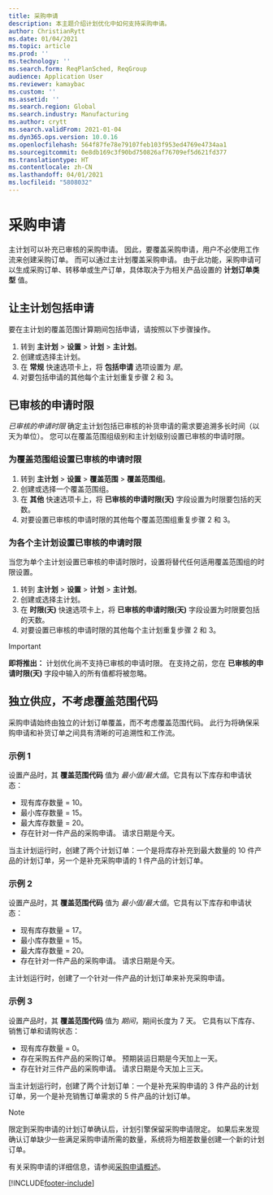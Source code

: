 ```yaml
---
title: 采购申请
description: 本主题介绍计划优化中如何支持采购申请。
author: ChristianRytt
ms.date: 01/04/2021
ms.topic: article
ms.prod: ''
ms.technology: ''
ms.search.form: ReqPlanSched, ReqGroup
audience: Application User
ms.reviewer: kamaybac
ms.custom: ''
ms.assetid: ''
ms.search.region: Global
ms.search.industry: Manufacturing
ms.author: crytt
ms.search.validFrom: 2021-01-04
ms.dyn365.ops.version: 10.0.16
ms.openlocfilehash: 564f87fe78e79107feb103f953ed4769e4734aa1
ms.sourcegitcommit: 0e8db169c3f90bd750826af76709ef5d621fd377
ms.translationtype: HT
ms.contentlocale: zh-CN
ms.lasthandoff: 04/01/2021
ms.locfileid: "5808032"
---
```

# <a name="purchase-requisitions"></a>采购申请

主计划可以补充已审核的采购申请。 因此，要覆盖采购申请，用户不必使用工作流来创建采购订单。 而可以通过主计划覆盖采购申请。 由于此功能，采购申请可以生成采购订单、转移单或生产订单，具体取决于为相关产品设置的 **计划订单类型** 值。

## <a name="enable-master-plans-to-include-requisitions"></a>让主计划包括申请

要在主计划的覆盖范围计算期间包括申请，请按照以下步骤操作。

1. 转到 **主计划** \> **设置** \> **计划** \> **主计划**。
1. 创建或选择主计划。
1. 在 **常规** 快速选项卡上，将 **包括申请** 选项设置为 *是*。
1. 对要包括申请的其他每个主计划重复步骤 2 和 3。

## <a name="approved-requisitions-time-fence"></a>已审核的申请时限

*已审核的申请时限* 确定主计划包括已审核的补货申请的需求要追溯多长时间（以天为单位）。 您可以在覆盖范围组级别和主计划级别设置已审核的申请时限。

### <a name="set-the-approved-requisitions-time-fence-for-a-coverage-group"></a>为覆盖范围组设置已审核的申请时限

1. 转到 **主计划** \> **设置** \> **覆盖范围** \> **覆盖范围组**。
1. 创建或选择一个覆盖范围组。
1. 在 **其他** 快速选项卡上，将 **已审核的申请时限(天)** 字段设置为时限要包括的天数。
1. 对要设置已审核的申请时限的其他每个覆盖范围组重复步骤 2 和 3。

### <a name="set-the-approved-requisitions-time-fence-for-individual-master-plans"></a>为各个主计划设置已审核的申请时限

当您为单个主计划设置已审核的申请时限时，设置将替代任何适用覆盖范围组的时限设置。

1. 转到 **主计划** \> **设置** \> **计划** \> **主计划**。
1. 创建或选择主计划。
1. 在 **时限(天)** 快速选项卡上，将 **已审核的申请时限(天)** 字段设置为时限要包括的天数。
1. 对要设置已审核的申请时限的其他每个主计划重复步骤 2 和 3。

> [!IMPORTANT]
> **即将推出：** 计划优化尚不支持已审核的申请时限。 在支持之前，您在 **已审核的申请时限(天)** 字段中输入的所有值都将被忽略。

## <a name="independent-supply-regardless-of-coverage-code"></a>独立供应，不考虑覆盖范围代码

采购申请始终由独立的计划订单覆盖，而不考虑覆盖范围代码。 此行为将确保采购申请和补货订单之间具有清晰的可追溯性和工作流。

### <a name="example-1"></a>示例 1

设置产品时，其 **覆盖范围代码** 值为 *最小值/最大值*。它具有以下库存和申请状态：

- 现有库存数量 = 10。
- 最小库存数量 = 15。
- 最大库存数量 = 20。
- 存在针对一件产品的采购申请。 请求日期是今天。

当主计划运行时，创建了两个计划订单：一个是将库存补充到最大数量的 10 件产品的计划订单，另一个是补充采购申请的 1 件产品的计划订单。

### <a name="example-2"></a>示例 2

设置产品时，其 **覆盖范围代码** 值为 *最小值/最大值*。它具有以下库存和申请状态：

- 现有库存数量 = 17。
- 最小库存数量 = 15。
- 最大库存数量 = 20。
- 存在针对一件产品的采购申请。 请求日期是今天。

主计划运行时，创建了一个针对一件产品的计划订单来补充采购申请。

### <a name="example-3"></a>示例 3

设置产品时，其 **覆盖范围代码** 值为 *期间*，期间长度为 7 天。 它具有以下库存、销售订单和请购状态：

- 现有库存数量 = 0。
- 存在采购五件产品的采购订单。 预期装运日期是今天加上一天。
- 存在针对三件产品的采购申请。 请求日期是今天加上三天。

当主计划运行时，创建了两个计划订单：一个是补充采购申请的 3 件产品的计划订单，另一个是补充销售订单需求的 5 件产品的计划订单。

> [!NOTE]
> 限定到采购申请的计划订单确认后，计划引擎保留采购申请限定。 如果后来发现确认订单缺少一些满足采购申请所需的数量，系统将为相差数量创建一个新的计划订单。

有关采购申请的详细信息，请参阅[采购申请概述](../../procurement/purchase-requisitions-overview.md)。


[!INCLUDE[footer-include](../../../includes/footer-banner.md)]